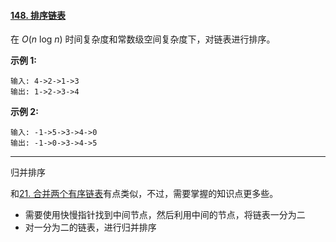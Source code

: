 #### [148. 排序链表](https://leetcode-cn.com/problems/sort-list/)

在 *O*(*n* log *n*) 时间复杂度和常数级空间复杂度下，对链表进行排序。

**示例 1:**

```
输入: 4->2->1->3
输出: 1->2->3->4
```

**示例 2:**

```
输入: -1->5->3->4->0
输出: -1->0->3->4->5
```

----

归并排序

和[21. 合并两个有序链表](https://leetcode-cn.com/problems/merge-two-sorted-lists/)有点类似，不过，需要掌握的知识点更多些。

- 需要使用快慢指针找到中间节点，然后利用中间的节点，将链表一分为二
- 对一分为二的链表，进行归并排序

